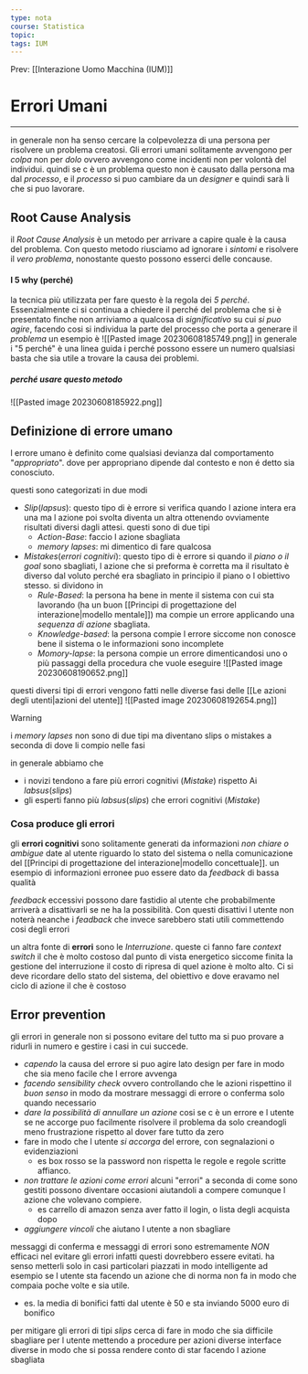 ```yaml
---
type: nota
course: Statistica
topic: 
tags: IUM
---
```


Prev: [[Interazione Uomo Macchina (IUM)]]

# Errori Umani
---
in generale non ha senso cercare la colpevolezza di una persona per risolvere un problema creatosi. Gli errori umani solitamente avvengono per _colpa_ non per _dolo_ ovvero avvengono come incidenti non per volontà del individui. quindi se c è un problema questo non è causato dalla persona ma dal _processo_, e il _processo_ si puo cambiare da un _designer_ e quindi sarà li che si puo lavorare.

## Root Cause Analysis
 il _Root Cause Analysis_ è un metodo per arrivare a capire quale è la causa del problema. Con questo metodo riusciamo ad ignorare i _sintomi_ e risolvere il _vero problema_, nonostante questo possono esserci delle concause.
#### I 5 why (perché)
la tecnica più utilizzata per fare questo è la regola dei _5 perché_. Essenzialmente ci si continua a chiedere il perché del problema che si è presentato finche non arriviamo a qualcosa di _significativo_ su cui _si puo agire_, facendo cosi si individua la parte del processo che porta a generare il _problema_
un esempio è
![[Pasted image 20230608185749.png]]
in generale i "5 perché" è una linea guida i perché possono essere un numero qualsiasi basta che sia utile a trovare la causa dei problemi.
##### perché usare questo metodo
![[Pasted image 20230608185922.png]]


## Definizione di errore umano
l errore umano è definito come qualsiasi devianza dal comportamento "_appropriato_". dove per appropriano dipende dal contesto e non é detto sia conosciuto.

questi sono categorizati in due modi
- _Slip_(_lapsus_): questo tipo di è errore si verifica quando l azione intera era una ma l azione poi svolta diventa un altra ottenendo ovviamente risultati diversi dagli attesi. questi sono di due tipi
	- _Action-Base_: faccio l azione sbagliata
	- _memory lapses_: mi dimentico di fare qualcosa
- _Mistakes_(_errori cognitivi_): questo tipo di è errore si quando il _piano o il goal_ sono sbagliati, l azione che si preforma è corretta ma il risultato è diverso dal voluto perché era sbagliato in principio il piano o l obiettivo stesso. si dividono in 
	- _Rule-Based_: la persona ha bene in mente il sistema con cui sta lavorando (ha un buon [[Principi di progettazione del interazione|modello mentale]]) ma compie un errore applicando una _sequenza di azione_ sbagliata.
	- _Knowledge-based_: la persona compie l errore siccome non conosce bene il sistema o le informazioni sono incomplete
	- _Momory-lapse_: la persona compie un errore dimenticandosi uno o più passaggi della procedura che vuole eseguire
![[Pasted image 20230608190652.png]]

questi diversi tipi di errori vengono fatti nelle diverse fasi delle [[Le azioni degli utenti|azioni del utente]]
![[Pasted image 20230608192654.png]]
> [!warning] 
> i _memory lapses_ non sono di due tipi ma diventano slips o mistakes a seconda di dove li compio nelle fasi

in generale abbiamo che 
- i novizi tendono a fare più errori cognitivi (_Mistake_) rispetto Ai _labsus_(_slips_)
- gli esperti fanno più _labsus_(_slips_) che errori cognitivi (_Mistake_) 

### Cosa produce gli errori
gli __errori cognitivi__ sono solitamente generati da informazioni _non chiare o ambigue_ date al utente riguardo lo stato del sistema o nella comunicazione del [[Principi di progettazione del interazione|modello concettuale]]. 
un esempio di informazioni erronee puo essere dato da _feedback_ di bassa qualità 

_feedback_ eccessivi possono dare fastidio al utente che probabilmente arriverà a disattivarli se ne ha la possibilità. Con questi disattivi l utente non noterà neanche i _feadback_ che invece sarebbero stati utili commettendo cosi degli errori 


un altra fonte di __errori__ sono le _Interruzione_. queste ci fanno fare _context switch_ il che è molto costoso dal punto di vista energetico siccome finita la gestione del interruzione il costo di ripresa di quel azione è molto alto. Ci si deve ricordare dello stato del sistema, del obiettivo e dove eravamo nel ciclo di azione il che è costoso



## Error prevention
gli errori in generale non si possono evitare del tutto ma si puo provare a ridurli in numero e gestire i casi in cui succede.
- _capendo_ la causa del errore si puo agire lato design per fare in modo che sia meno facile che l errore avvenga
- _facendo sensibility check_ ovvero controllando che le azioni rispettino il _buon senso_ in modo da mostrare messaggi di errore o conferma solo quando necessario
- _dare la possibilità di annullare un azione_ cosi se c è un errore e l utente se ne accorge puo facilmente risolvere il problema da solo creandogli meno frustrazione rispetto al dover fare tutto da zero
- fare in modo che l utente _si accorga_ del errore, con segnalazioni o evidenziazioni
	- es box rosso se la password non rispetta le regole e regole scritte affianco.
- _non trattare le azioni come errori_ alcuni "errori" a seconda di come sono gestiti possono diventare occasioni aiutandoli a compere comunque l azione che volevano compiere.
	- es carrello di amazon senza aver fatto il login, o lista degli acquista dopo
- _aggiungere vincoli_ che aiutano l utente a non sbagliare


messaggi di conferma e messaggi di errori sono estremamente _NON_ efficaci nel evitare gli errori infatti questi dovrebbero essere evitati. 
ha senso metterli solo in casi particolari piazzati in modo intelligente ad esempio se l utente sta facendo un azione che di norma non fa in modo che compaia poche volte e sia utile.
- es. la media di bonifici fatti dal utente è 50 e sta inviando 5000 euro di bonifico


per mitigare gli errori di tipi _slips_ cerca di fare in modo che sia difficile sbagliare per l utente mettendo a procedure per azioni diverse interface diverse in modo che si possa rendere conto di star facendo l azione sbagliata